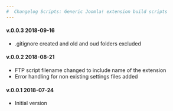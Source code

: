 ```yaml
---
#  Changelog Scripts: Generic Joomla! extension build scripts
---
```

<h4>v.0.0.3 2018-09-16</h4>
<ul>
<li>.gitignore created and old and oud folders excluded</li>
</ul>
<h4>v.0.0.2 2018-08-21</h4>
<ul>
<li>FTP script filename changed to include name of the extension</li>
<li>Error handling for non existing settings files added</li>
</ul>
<h4>v.0.0.1 2018-07-24</h4>
<ul>
<li>Initial version</li>
</ul>
